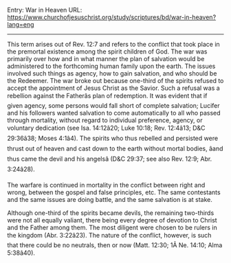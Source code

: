 Entry: War in Heaven
URL: https://www.churchofjesuschrist.org/study/scriptures/bd/war-in-heaven?lang=eng

---

This term arises out of Rev. 12:7 and refers to the conflict that took place in the premortal existence among the spirit children of God. The war was primarily over how and in what manner the plan of salvation would be administered to the forthcoming human family upon the earth. The issues involved such things as agency, how to gain salvation, and who should be the Redeemer. The war broke out because one-third of the spirits refused to accept the appointment of Jesus Christ as the Savior. Such a refusal was a rebellion against the Fatherâs plan of redemption. It was evident that if given agency, some persons would fall short of complete salvation; Lucifer and his followers wanted salvation to come automatically to all who passed through mortality, without regard to individual preference, agency, or voluntary dedication (see Isa. 14:12â20; Luke 10:18; Rev. 12:4â13; D&C 29:36â38; Moses 4:1â4). The spirits who thus rebelled and persisted were thrust out of heaven and cast down to the earth without mortal bodies, âand thus came the devil and his angelsâ (D&C 29:37; see also Rev. 12:9; Abr. 3:24â28).

The warfare is continued in mortality in the conflict between right and wrong, between the gospel and false principles, etc. The same contestants and the same issues are doing battle, and the same salvation is at stake.

Although one-third of the spirits became devils, the remaining two-thirds were not all equally valiant, there being every degree of devotion to Christ and the Father among them. The most diligent were chosen to be rulers in the kingdom (Abr. 3:22â23). The nature of the conflict, however, is such that there could be no neutrals, then or now (Matt. 12:30; 1Â Ne. 14:10; Alma 5:38â40).
